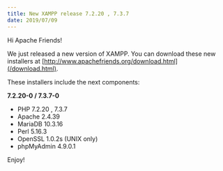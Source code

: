 ```yaml
---
title: New XAMPP release 7.2.20 , 7.3.7
date: 2019/07/09
---
```


Hi Apache Friends!

We just released a new version of XAMPP. You can download these new installers at [http://www.apachefriends.org/download.html](/download.html).

These installers include the next components:

**7.2.20-0 / 7.3.7-0**

- PHP 7.2.20 , 7.3.7
- Apache 2.4.39
- MariaDB 10.3.16
- Perl 5.16.3
- OpenSSL 1.0.2s (UNIX only)
- phpMyAdmin 4.9.0.1

Enjoy!
